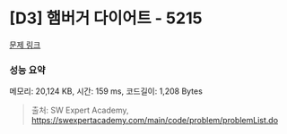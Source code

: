 # [D3] 햄버거 다이어트 - 5215 

[문제 링크](https://swexpertacademy.com/main/code/problem/problemDetail.do?contestProbId=AWT-lPB6dHUDFAVT) 

### 성능 요약

메모리: 20,124 KB, 시간: 159 ms, 코드길이: 1,208 Bytes



> 출처: SW Expert Academy, https://swexpertacademy.com/main/code/problem/problemList.do